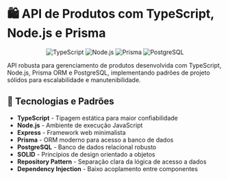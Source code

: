 # 🛍️ API de Produtos com TypeScript, Node.js e Prisma

<div align="center">
  <img src="https://img.shields.io/badge/TypeScript-3178C6?style=for-the-badge&logo=typescript&logoColor=white" alt="TypeScript">
  <img src="https://img.shields.io/badge/Node.js-339933?style=for-the-badge&logo=nodedotjs&logoColor=white" alt="Node.js">
  <img src="https://img.shields.io/badge/Prisma-2D3748?style=for-the-badge&logo=prisma&logoColor=white" alt="Prisma">
  <img src="https://img.shields.io/badge/PostgreSQL-4169E1?style=for-the-badge&logo=postgresql&logoColor=white" alt="PostgreSQL">
</div>

API robusta para gerenciamento de produtos desenvolvida com TypeScript, Node.js, Prisma ORM e PostgreSQL, implementando padrões de projeto sólidos para escalabilidade e manutenibilidade.

## 🚀 Tecnologias e Padrões

- **TypeScript** - Tipagem estática para maior confiabilidade
- **Node.js** - Ambiente de execução JavaScript
- **Express** - Framework web minimalista
- **Prisma** - ORM moderno para acesso a banco de dados
- **PostgreSQL** - Banco de dados relacional robusto
- **SOLID** - Princípios de design orientado a objetos
- **Repository Pattern** - Separação clara da lógica de acesso a dados
- **Dependency Injection** - Baixo acoplamento entre componentes




